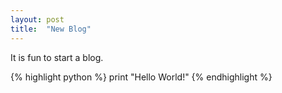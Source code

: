 ```yaml
---
layout: post
title:  "New Blog"
---
```


It is fun to start a blog.

{% highlight python %}
print "Hello World!"
{% endhighlight %}
